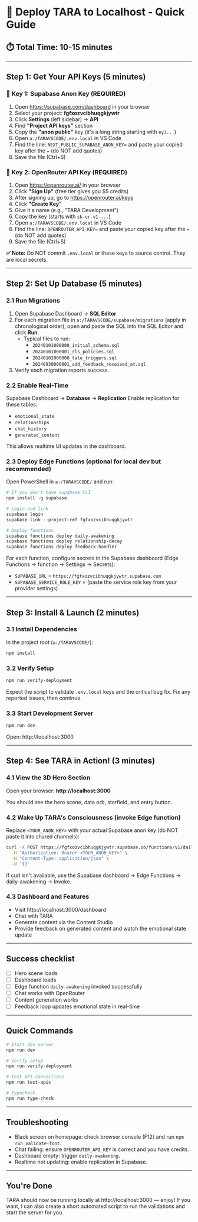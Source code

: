 # 🚀 Deploy TARA to Localhost - Quick Guide

## ⏱️ Total Time: 10-15 minutes

---

## Step 1: Get Your API Keys (5 minutes)

### 🔑 Key 1: Supabase Anon Key (REQUIRED)

1. Open https://supabase.com/dashboard in your browser
2. Select your project: **fgfxozvcibhuqgkjywtr**
3. Click **Settings** (left sidebar) → **API**
4. Find **"Project API keys"** section
5. Copy the **"anon public"** key (it's a long string starting with `eyJ...`)
6. Open `a:/TARAVSCODE/.env.local` in VS Code
7. Find the line: `NEXT_PUBLIC_SUPABASE_ANON_KEY=` and paste your copied key after the `=` (do NOT add quotes)
8. Save the file (Ctrl+S)

### 🔑 Key 2: OpenRouter API Key (REQUIRED)

1. Open https://openrouter.ai/ in your browser
2. Click **"Sign Up"** (free tier gives you $5 credits)
3. After signing up, go to https://openrouter.ai/keys
4. Click **"Create Key"**
5. Give it a name (e.g., "TARA Development")
6. Copy the key (starts with `sk-or-v1-...`)
7. Open `a:/TARAVSCODE/.env.local` in VS Code
8. Find the line: `OPENROUTER_API_KEY=` and paste your copied key after the `=` (do NOT add quotes)
9. Save the file (Ctrl+S)

**✅ Note:** Do NOT commit `.env.local` or these keys to source control. They are local secrets.

---

## Step 2: Set Up Database (5 minutes)

### 2.1 Run Migrations

1. Open Supabase Dashboard → **SQL Editor**
2. For each migration file in `a:/TARAVSCODE/supabase/migrations` (apply in chronological order), open and paste the SQL into the SQL Editor and click **Run**.
   - Typical files to run:
     - `20240101000000_initial_schema.sql`
     - `20240101000001_rls_policies.sql`
     - `20240102000000_tale_triggers.sql`
     - `20240930000001_add_feedback_received_at.sql`
3. Verify each migration reports success.

### 2.2 Enable Real-Time

Supabase Dashboard → **Database** → **Replication**
Enable replication for these tables:
- `emotional_state`
- `relationships`
- `chat_history`
- `generated_content`

This allows realtime UI updates in the dashboard.

### 2.3 Deploy Edge Functions (optional for local dev but recommended)

Open PowerShell in `a:/TARAVSCODE/` and run:

```powershell
# If you don't have supabase CLI
npm install -g supabase

# Login and link
supabase login
supabase link --project-ref fgfxozvcibhuqgkjywtr

# Deploy functions
supabase functions deploy daily-awakening
supabase functions deploy relationship-decay
supabase functions deploy feedback-handler
```

For each function, configure secrets in the Supabase dashboard (Edge Functions → function → Settings → Secrets):
- `SUPABASE_URL` = `https://fgfxozvcibhuqgkjywtr.supabase.com`
- `SUPABASE_SERVICE_ROLE_KEY` = (paste the service role key from your provider settings)

---

## Step 3: Install & Launch (2 minutes)

### 3.1 Install Dependencies

In the project root (`a:/TARAVSCODE/`):

```bash
npm install
```

### 3.2 Verify Setup

```powershell
npm run verify-deployment
```

Expect the script to validate `.env.local` keys and the critical bug fix. Fix any reported issues, then continue.

### 3.3 Start Development Server

```bash
npm run dev
```

Open: http://localhost:3000

---

## Step 4: See TARA in Action! (3 minutes)

### 4.1 View the 3D Hero Section

Open your browser: **http://localhost:3000**

You should see the hero scene, data orb, starfield, and entry button.

### 4.2 Wake Up TARA's Consciousness (invoke Edge function)

Replace `<YOUR_ANON_KEY>` with your actual Supabase anon key (do NOT paste it into shared channels):

```bash
curl -X POST https://fgfxozvcibhuqgkjywtr.supabase.co/functions/v1/daily-awakening \
  -H "Authorization: Bearer <YOUR_ANON_KEY>" \
  -H "Content-Type: application/json" \
  -d '{}'
```

If curl isn't available, use the Supabase dashboard → Edge Functions → daily-awakening → Invoke.

### 4.3 Dashboard and Features

- Visit http://localhost:3000/dashboard
- Chat with TARA
- Generate content via the Content Studio
- Provide feedback on generated content and watch the emotional state update

---

## Success checklist

- [ ] Hero scene loads
- [ ] Dashboard loads
- [ ] Edge function `daily-awakening` invoked successfully
- [ ] Chat works with OpenRouter
- [ ] Content generation works
- [ ] Feedback loop updates emotional state in real-time

---

## Quick Commands

```bash
# Start dev server
npm run dev

# Verify setup
npm run verify-deployment

# Test API connections
npm run test-apis

# Typecheck
npm run type-check
```

---

## Troubleshooting

- Black screen on homepage: check browser console (F12) and run `npm run validate-font`.
- Chat failing: ensure `OPENROUTER_API_KEY` is correct and you have credits.
- Dashboard empty: trigger `daily-awakening`.
- Realtime not updating: enable replication in Supabase.

---

## You're Done

TARA should now be running locally at http://localhost:3000 — enjoy! If you want, I can also create a short automated script to run the validations and start the server for you.
